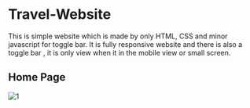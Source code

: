# Travel-Website
This is simple website which is made by only HTML, CSS and minor javascript for toggle bar. It is fully responsive website and there is also a toggle bar , it is only view when it in the mobile view or small screen.

## Home Page
![1](https://user-images.githubusercontent.com/82877515/180517053-a1a6f37e-bf3d-476f-ba55-0e4209a23a56.png)
